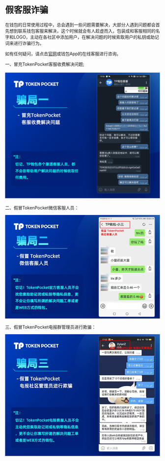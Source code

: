 # 假客服诈骗

在钱包的日常使用过程中，总会遇到一些问题需要解决，大部分人遇到问题都会首先想到联系钱包客服来解决，这个时候就会有人趁虚而入，包装成和客服相同的名字和LOGO，主动在各社区中添加用户，在解决问题的时候索取用户的私钥或助记词来进行诈骗行为。

如有任何疑问，请点击[官网](https://www.tokenpocket.pro/)或钱包App的在线客服进行咨询。

一、冒充TokenPocket客服收费解决问题;

![](<../../.gitbook/assets/Group 18919.png>)

二、假冒TokenPocket微信客服人员：

![](<../../.gitbook/assets/2 (25) (1) (1).png>)

三、假冒TokenPocket电报群管理员进行欺骗：

![](<../../.gitbook/assets/3 (19) (1).png>)
